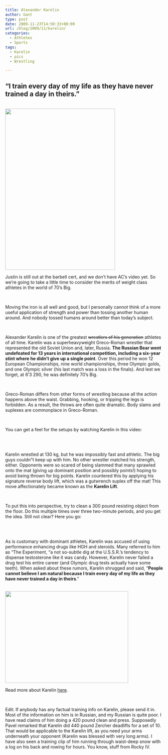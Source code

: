 ```yaml
---
title: Alexander Karelin
author: Gant
type: post
date: 2009-11-23T14:50:33+00:00
url: /blog/2009/11/karelin/
categories:
  - Athletes
  - Sports
tags:
  - Karelin
  - pics
  - Wrestling

---
```

## **&#8220;I train every day of my life as they have never trained a day in theirs.”**

</br>
  
<img class="aligncenter" src="http://wiki.urbandead.com/images/7/77/Karelin.gif" alt="" width="350" height="513" />
  
  
</br>
  
Justin is still out at the barbell cert, and we don’t have AC’s video yet. So we’re going to take a little time to consider the merits of weight class athletes in the world of 70’s Big.
  
  
</br>
  
Moving the iron is all well and good, but I personally cannot think of a more useful application of strength and power than tossing another human around. And nobody tossed humans around better than today’s subject.
  
  
</br>
  
Alexander Karelin is one of the greatest <del>wrestlers of his generation</del> athletes of all time. Karelin was a superheavyweight Greco-Roman wrestler that represented the old Soviet Union and, later, Russia. **The Russian Bear went undefeated for 13 years in international competition, including a six-year stint where he didn’t give up a single point**. Over this period he won 12 European Championships, nine world championships, three Olympic golds, and one Olympic silver (his last match was a loss in the finals). And lest we forget, at 6’3 290, he was definitely 70’s Big.
  
  
</br>
  
Greco-Roman differs from other forms of wrestling because all the action happens above the waist. Grabbing, hooking, or tripping the legs is forbidden. As a result, the throws are often quite dramatic. Body slams and suplexes are commonplace in Greco-Roman.
  
  
</br>
  
You can get a feel for the setups by watching Karelin in this video:
  
  
</br>

</br>
  
Karelin wrestled at 130 kg, but he was impossibly fast and athletic. The big guys couldn&#8221;t keep up with him. No other wrestler matched his strength, either. Opponents were so scared of being slammed that many sprawled onto the mat (giving up dominant position and possibly points!) hoping to avoid being thrown for big points. Karelin countered this by applying his signature reverse body lift, which was a gutwrench suplex off the mat! This move affectionately became known as the **Karelin Lift**.
  
  
</br>
  
To put this into perspective, try to clean a 300 pound resisting object from the floor. Do this multiple times over three two-minute periods, and you get the idea. Still not clear? Here you go:
  
  
</br>

</br>
  
As is customary with dominant athletes, Karelin was accused of using performance enhancing drugs like HGH and steroids. Many referred to him as “The Experiment, &#8220;a not so-subtle dig at the U.S.S.R.’s tendency to dispense testosterone like it was candy. However, Karelin never failed a drug test his entire career (and Olympic drug tests actually have some teeth). When asked about these rumors, Karelin shrugged and said, “**People cannot believe I am natural because I train every day of my life as they have never trained a day in theirs**.”
  
  
</br>
  
<img alt="" src="http://www.tommclaren.com/karelin5.jpg" class="aligncenter" width="392" height="292" />
  
  
</br>
  
Read more about Karelin [here][1].
  
  
</br>
  
Edit: If anybody has any factual training info on Karelin, please send it in. Most of the information on him is in Russian, and my Russian is quite poor. I have read claims of him doing a 420 pound clean and press. Supposedly Pavel remarked that Karelin did 440 pound Zercher deadlifts for a set of 10. That would be applicable to the Karelin lift, as you need your arms underneath your opponent (Karelin was blessed with very long arms). I have also seen a training clip of him running through waist-deep snow with a log on his back and rowing for hours. You know, stuff from Rocky IV.

 [1]: http://stickgrappler.tripod.com/articles/sikarelin.html